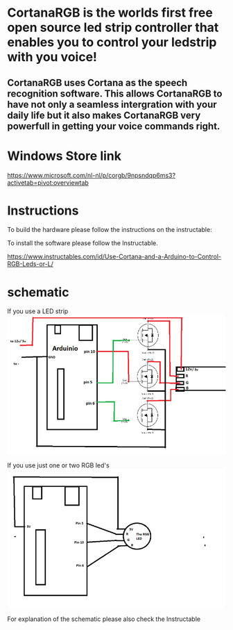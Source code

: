 # CortanaRGB is the worlds first free open source led strip controller that enables you to control your ledstrip with you voice!

## CortanaRGB uses Cortana as the speech recognition software. This allows CortanaRGB to have not only a seamless intergration with your daily life but it also makes CortanaRGB very powerfull in getting your voice commands right. 

# Windows Store link
https://www.microsoft.com/nl-nl/p/corgb/9npsndqp6ms3?activetab=pivot:overviewtab

# Instructions

To build the hardware please follow the instructions on the instructable:

To install the software please follow the Instructable.

https://www.instructables.com/id/Use-Cortana-and-a-Arduino-to-Control-RGB-Leds-or-L/

# schematic

If you use a LED strip
![alt tag](https://github.com/sieuwe1/CortanaRGB/blob/master/Pictures/Ledstrip.png)

If you use just one or two RGB led's
![alt tag](https://github.com/sieuwe1/CortanaRGB/blob/master/Pictures/RGBled.png)

For explanation of the schematic please also check the Instructable

